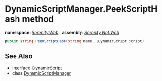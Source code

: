 # DynamicScriptManager.PeekScriptHash method
**namespace:** *[Serenity.Web](../../README.md#serenity.web-namespace)*   **assembly**: *[Serenity.Net.Web](../../README.md)*

```csharp
public string PeekScriptHash(string name, IDynamicScript script)
```

## See Also

* interface [IDynamicScript](../IDynamicScript.md)
* class [DynamicScriptManager](../DynamicScriptManager.md)